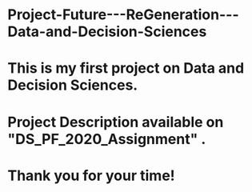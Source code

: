 # Project-Future---ReGeneration---Data-and-Decision-Sciences

# This is my first project on Data and Decision Sciences. 
# Project Description available on "DS_PF_2020_Assignment" . 
# Thank you for your time!
